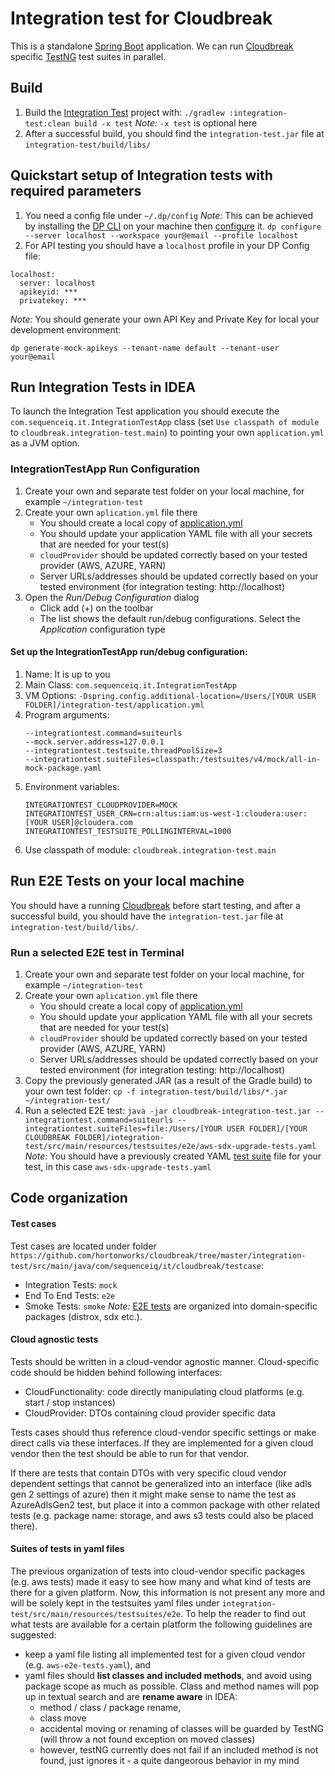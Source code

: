 # Integration test for Cloudbreak

This is a standalone [Spring Boot](https://spring.io/projects/spring-boot) application. We can run [Cloudbreak](https://docs.cloudera.com/HDPDocuments/Cloudbreak/Cloudbreak-2.9.0/introduction/content/cb_what-is-cloudbreak.html) specific [TestNG](https://testng.org/doc/) test suites in parallel. 

## Build
1. Build the [Integration Test](https://github.com/hortonworks/cloudbreak/tree/master/integration-test) project with:
 ```./gradlew :integration-test:clean build -x test```
 *Note:*
 ```-x test``` is optional here
2. After a successful build, you should find the `integration-test.jar` file at `integration-test/build/libs/`

## Quickstart setup of Integration tests with required parameters

1. You need a config file under `~/.dp/config`
 *Note:*
 This can be achieved by installing the [DP CLI](https://github.com/hortonworks/cb-cli) on your machine then [configure](https://github.com/hortonworks/cb-cli#configure) it.
 ```dp configure --server localhost --workspace your@email --profile localhost```
2. For API testing you should have a `localhost` profile in your DP Config file:
 ```
 localhost:
   server: localhost
   apikeyid: ***
   privatekey: ***
 ```
 *Note:*
 You should generate your own API Key and Private Key for local your development environment:
 ```
 dp generate-mock-apikeys --tenant-name default --tenant-user your@email
 ```
## Run Integration Tests in IDEA
To launch the Integration Test application you should execute the `com.sequenceiq.it.IntegrationTestApp` class (set `Use classpath of module` to `cloudbreak.integration-test.main`) to pointing your own `application.yml` as a JVM option.

### IntegrationTestApp Run Configuration﻿
1. Create your own and separate test folder on your local machine, for example `~/integration-test`
2. Create your own `aplication.yml` file there
    - You should create a local copy of [application.yml](https://github.com/hortonworks/cloudbreak/blob/master/integration-test/src/main/resources/application.yml)
    - You should update your application YAML file with all your secrets that are needed for your test(s)
    - `cloudProvider` should be updated correctly based on your tested provider (AWS, AZURE, YARN)
    - Server URLs/addresses should be updated correctly based on your tested environment (for integration testing: http://localhost)
3. Open the *Run/Debug Configuration* dialog
    - Click add (+) on the toolbar
    - The list shows the default run/debug configurations. Select the *Application* configuration type

#### Set up the IntegrationTestApp run/debug configuration:
1. Name: It is up to you
2. Main Class: 
 `com.sequenceiq.it.IntegrationTestApp`
3. VM Options:
 `-Dspring.config.additional-location=/Users/[YOUR USER FOLDER]/integration-test/application.yml`
4. Program arguments:
     ```
     --integrationtest.command=suiteurls
     --mock.server.address=127.0.0.1
     --integrationtest.testsuite.threadPoolSize=3
     --integrationtest.suiteFiles=classpath:/testsuites/v4/mock/all-in-mock-package.yaml
     ```
5. Environment variables:
     ```
     INTEGRATIONTEST_CLOUDPROVIDER=MOCK
     INTEGRATIONTEST_USER_CRN=crn:altus:iam:us-west-1:cloudera:user:[YOUR USER]@cloudera.com
     INTEGRATIONTEST_TESTSUITE_POLLINGINTERVAL=1000
     ```
6. Use classpath of module: 
 `cloudbreak.integration-test.main`

## Run E2E Tests on your local machine
You should have a running [Cloudbreak](https://github.com/hortonworks/cloudbreak) before start testing, and after a successful build, you should have the `integration-test.jar` file at `integration-test/build/libs/`.

### Run a selected E2E test in Terminal
1. Create your own and separate test folder on your local machine, for example `~/integration-test`
2. Create your own `aplication.yml` file there
    - You should create a local copy of [application.yml](https://github.com/hortonworks/cloudbreak/blob/master/integration-test/src/main/resources/application.yml)
    - You should update your application YAML file with all your secrets that are needed for your test(s)
    - `cloudProvider` should be updated correctly based on your tested provider (AWS, AZURE, YARN)
    - Server URLs/addresses should be updated correctly based on your tested environment (for integration testing: http://localhost)
3. Copy the previously generated JAR (as a result of the Gradle build) to your own test folder:
 `cp -f integration-test/build/libs/*.jar ~/integration-test/`
4. Run a selected E2E test:
 `java -jar cloudbreak-integration-test.jar --integrationtest.command=suiteurls --integrationtest.suiteFiles=file:/Users/[YOUR USER FOLDER]/[YOUR CLOUDBREAK FOLDER]/integration-test/src/main/resources/testsuites/e2e/aws-sdx-upgrade-tests.yaml`
 *Note:*
 You should have a previously created YAML [test suite](https://github.com/hortonworks/cloudbreak/tree/master/integration-test/src/main/resources/testsuites) file for your test, in this case `aws-sdx-upgrade-tests.yaml`

## Code organization

#### Test cases
Test cases are located under folder `https://github.com/hortonworks/cloudbreak/tree/master/integration-test/src/main/java/com/sequenceiq/it/cloudbreak/testcase`:
 - Integration Tests: `mock`
 - End To End Tests: `e2e`
 - Smoke Tests: `smoke`
*Note:*
[E2E tests](https://github.com/hortonworks/cloudbreak/tree/master/integration-test/src/main/java/com/sequenceiq/it/cloudbreak/testcase/e2e) are organized into domain-specific packages (distrox, sdx etc.).

#### Cloud agnostic tests
Tests should be written in a cloud-vendor agnostic manner. Cloud-specific code should be hidden behind following interfaces:
- CloudFunctionality: code directly manipulating cloud platforms (e.g. start / stop instances)
- CloudProvider: DTOs containing cloud provider specific data 

Tests cases should thus reference cloud-vendor specific settings or make direct calls via these interfaces. If they are implemented for a given cloud vendor then the test should be able to run for that vendor.

If there are tests that contain DTOs with very specific cloud vendor dependent settings that cannot be generalized into an interface (like adls gen 2 settings of azure) then it might make sense to name the test as AzureAdlsGen2 test, but place it into a common package with other related tests (e.g. package name: storage, and aws s3 tests could also be placed there).

#### Suites of tests in yaml files
The previous organization of tests into cloud-vendor specific packages (e.g. aws tests) made it easy to see how many and what kind of tests are there for a given platform. Now, this information is not present any more and will be solely kept in the testsuites yaml files under `integration-test/src/main/resources/testsuites/e2e`.
To help the reader to find out what tests are available for a certain platform the following guidelines are suggested:
- keep a yaml file listing all implemented test for a given cloud vendor (e.g. `aws-e2e-tests.yaml`), and
- yaml files should __list classes and included methods__, and avoid using package scope as much as possible. Class and method names will pop up in textual search and are __rename aware__ in IDEA: 
    - method / class / package rename, 
    - class move
    - accidental moving or renaming of classes will be guarded by TestNG (will throw a not found exception on moved classes)
    - however, testNG currently does not fail if an included method is not found, just ignores it - a quite dangeorous behavior in my mind 
